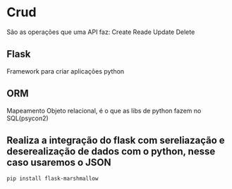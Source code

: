 # Crud
São as operações que uma API faz:
Create
Reade
Update
Delete

## Flask
Framework para criar aplicações python

## ORM
Mapeamento Objeto relacional, é o que as libs de python fazem no SQL(psycon2)


## Realiza a integração do flask com sereliazação e deserealização de dados com o python, nesse caso usaremos o JSON
```
pip install flask-marshmallow
```